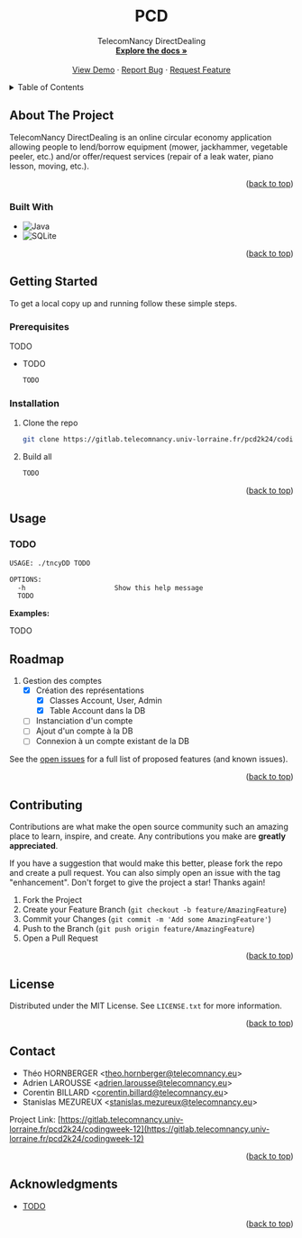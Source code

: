 <!-- Improved compatibility of back to top link: See: https://github.com/othneildrew/Best-README-Template/pull/73 -->

<a name="readme-top"></a>

<!--
*** Thanks for checking out the Best-README-Template. If you have a suggestion
*** that would make this better, please fork the repo and create a pull request
*** or simply open an issue with the tag "enhancement".
*** Don't forget to give the project a star!
*** Thanks again! Now go create something AMAZING! :D
-->

<!-- PROJECT SHIELDS -->
<!--
*** I'm using markdown "reference style" links for readability.
*** Reference links are enclosed in brackets [ ] instead of parentheses ( ).
*** See the bottom of this document for the declaration of the reference variables
*** for contributors-url, forks-url, etc. This is an optional, concise syntax you may use.
*** https://www.markdownguide.org/basic-syntax/#reference-style-links
-->

<!-- PROJECT LOGO -->
<br />
<div align="center">

<h1 align="center">PCD</h1>

  <p align="center">
    TelecomNancy DirectDealing
    <br />
    <a href="https://gitlab.telecomnancy.univ-lorraine.fr/pcd2k24/codingweek-12/-/tree/main/docs"><strong>Explore the docs »</strong></a>
    <br />
    <br />
    <a href="https://gitlab.telecomnancy.univ-lorraine.fr/pcd2k24/codingweek-12">View Demo</a>
    ·
    <a href="https://gitlab.telecomnancy.univ-lorraine.fr/pcd2k24/codingweek-12/-/issues">Report Bug</a>
    ·
    <a href="https://gitlab.telecomnancy.univ-lorraine.fr/pcd2k24/codingweek-12/-/issues">Request Feature</a>
  </p>
</div>

<!-- TABLE OF CONTENTS -->
<details>
  <summary>Table of Contents</summary>
  <ol>
    <li>
      <a href="#about-the-project">About The Project</a>
      <ul>
        <li><a href="#built-with">Built With</a></li>
      </ul>
    </li>
    <li>
      <a href="#getting-started">Getting Started</a>
      <ul>
        <li><a href="#prerequisites">Prerequisites</a></li>
        <li><a href="#installation">Installation</a></li>
      </ul>
    </li>
    <li><a href="#usage">Usage</a></li>
    <li><a href="#roadmap">Roadmap</a></li>
    <li><a href="#contributing">Contributing</a></li>
    <li><a href="#license">License</a></li>
    <li><a href="#contact">Contact</a></li>
    <li><a href="#acknowledgments">Acknowledgments</a></li>
  </ol>
</details>

<!-- ABOUT THE PROJECT -->

## About The Project

TelecomNancy DirectDealing is an online circular economy application allowing people to lend/borrow equipment (mower, jackhammer, vegetable peeler, etc.) and/or offer/request services (repair of a leak water, piano lesson, moving, etc.).
<p align="right">(<a href="#readme-top">back to top</a>)</p>

### Built With

- ![Java](https://img.shields.io/badge/java-%23ED8B00.svg?style=for-the-badge&logo=openjdk&logoColor=white)
- ![SQLite](https://img.shields.io/badge/sqlite-%2307405e.svg?style=for-the-badge&logo=sqlite&logoColor=white)

<p align="right">(<a href="#readme-top">back to top</a>)</p>

<!-- GETTING STARTED -->

## Getting Started

To get a local copy up and running follow these simple steps.

### Prerequisites

TODO

- TODO
  ```sh
  TODO
  ```

### Installation

1. Clone the repo
   ```sh
   git clone https://gitlab.telecomnancy.univ-lorraine.fr/pcd2k24/codingweek-12.git
   ```
2. Build all
   ```sh
   TODO
   ```

<p align="right">(<a href="#readme-top">back to top</a>)</p>

<!-- USAGE EXAMPLES -->

## Usage

### TODO

```sh
USAGE: ./tncyDD TODO

OPTIONS:
  -h                      Show this help message
  TODO
```

**Examples:**

TODO

<!-- ROADMAP -->

## Roadmap

1. Gestion des comptes
    - [x] Création des représentations
      - [x] Classes Account, User, Admin
      - [x] Table Account dans la DB
    - [ ] Instanciation d'un compte
    - [ ] Ajout d'un compte à la DB
    - [ ] Connexion à un compte existant de la DB

See the [open issues](https://gitlab.telecomnancy.univ-lorraine.fr/pcd2k24/codingweek-12/-/issues) for a full list of proposed features (and known issues).

<p align="right">(<a href="#readme-top">back to top</a>)</p>

<!-- CONTRIBUTING -->

## Contributing

Contributions are what make the open source community such an amazing place to learn, inspire, and create. Any contributions you make are **greatly appreciated**.

If you have a suggestion that would make this better, please fork the repo and create a pull request. You can also simply open an issue with the tag "enhancement".
Don't forget to give the project a star! Thanks again!

1. Fork the Project
2. Create your Feature Branch (`git checkout -b feature/AmazingFeature`)
3. Commit your Changes (`git commit -m 'Add some AmazingFeature'`)
4. Push to the Branch (`git push origin feature/AmazingFeature`)
5. Open a Pull Request

<p align="right">(<a href="#readme-top">back to top</a>)</p>

<!-- LICENSE -->

## License

Distributed under the MIT License. See `LICENSE.txt` for more information.

<p align="right">(<a href="#readme-top">back to top</a>)</p>

<!-- CONTACT -->

## Contact

- Théo HORNBERGER <<theo.hornberger@telecomnancy.eu>>
- Adrien LAROUSSE <<adrien.larousse@telecomnancy.eu>>
- Corentin BILLARD <<corentin.billard@telecomnancy.eu>>
- Stanislas MEZUREUX <<stanislas.mezureux@telecomnancy.eu>>

Project Link: [https://gitlab.telecomnancy.univ-lorraine.fr/pcd2k24/codingweek-12](https://gitlab.telecomnancy.univ-lorraine.fr/pcd2k24/codingweek-12)

<p align="right">(<a href="#readme-top">back to top</a>)</p>

<!-- ACKNOWLEDGMENTS -->

## Acknowledgments

- [TODO](https://www.google.com/)

<p align="right">(<a href="#readme-top">back to top</a>)</p>

<!-- MARKDOWN LINKS & IMAGES -->
<!-- https://www.markdownguide.org/basic-syntax/#reference-style-links -->
